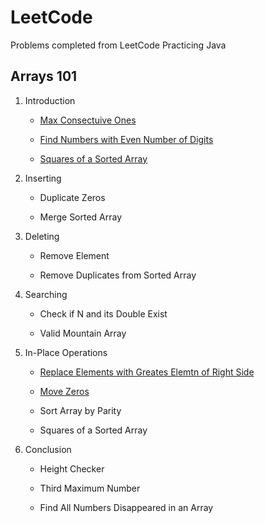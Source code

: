 
# LeetCode

Problems completed from LeetCode 
Practicing Java

## Arrays 101 

1. Introduction

	* [Max Consectuive Ones](/Arrays101/Introduction/findMaxConsectiveOnes.java/)

	* [Find Numbers with Even Number of Digits](/Arrays101/Introduction/findEvenDigits.java/)

	* [Squares of a Sorted Array](/Arrays101/Introduction/sortedSquares.java/)

2. Inserting

	* Duplicate Zeros

	* Merge Sorted Array

3. Deleting

	* Remove Element

	* Remove Duplicates from Sorted Array

4. Searching

	* Check if N and its Double Exist

	* Valid Mountain Array

5. In-Place Operations

	* [Replace Elements with Greates Elemtn of Right Side](/Arrays101/In-Place/replaceElementsWithMax.java/)

	* [Move Zeros](/Arrays101/In-Place/moveZeros.java/)

	* Sort Array by Parity

	* Squares of a Sorted Array

6. Conclusion

	* Height Checker

	* Third Maximum Number

	* Find All Numbers Disappeared in an Array
